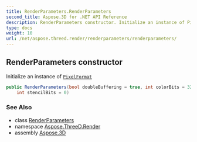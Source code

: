 ```yaml
---
title: RenderParameters.RenderParameters
second_title: Aspose.3D for .NET API Reference
description: RenderParameters constructor. Initialize an instance of PixelFormat
type: docs
weight: 10
url: /net/aspose.threed.render/renderparameters/renderparameters/
---
```

## RenderParameters constructor

Initialize an instance of [`PixelFormat`](../../pixelformat/)

```csharp
public RenderParameters(bool doubleBuffering = true, int colorBits = 32, int depthBits = 24, 
    int stencilBits = 0)
```

### See Also

* class [RenderParameters](../)
* namespace [Aspose.ThreeD.Render](../../../aspose.threed.render/)
* assembly [Aspose.3D](../../../)


